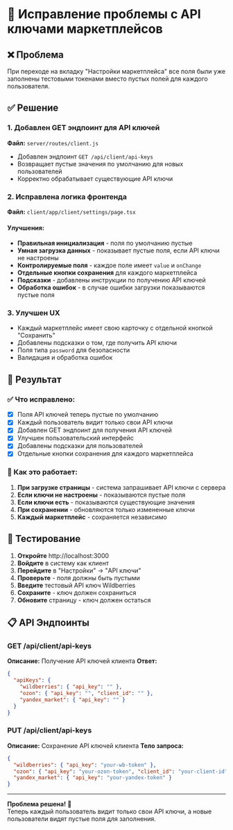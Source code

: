 # 🔧 Исправление проблемы с API ключами маркетплейсов

## ❌ Проблема
При переходе на вкладку "Настройки маркетплейса" все поля были уже заполнены тестовыми токенами вместо пустых полей для каждого пользователя.

## ✅ Решение

### 1. Добавлен GET эндпоинт для API ключей
**Файл:** `server/routes/client.js`
- Добавлен эндпоинт `GET /api/client/api-keys`
- Возвращает пустые значения по умолчанию для новых пользователей
- Корректно обрабатывает существующие API ключи

### 2. Исправлена логика фронтенда
**Файл:** `client/app/client/settings/page.tsx`

#### Улучшения:
- **Правильная инициализация** - поля по умолчанию пустые
- **Умная загрузка данных** - показывает пустые поля, если API ключи не настроены
- **Контролируемые поля** - каждое поле имеет `value` и `onChange`
- **Отдельные кнопки сохранения** для каждого маркетплейса
- **Подсказки** - добавлены инструкции по получению API ключей
- **Обработка ошибок** - в случае ошибки загрузки показываются пустые поля

### 3. Улучшен UX
- Каждый маркетплейс имеет свою карточку с отдельной кнопкой "Сохранить"
- Добавлены подсказки о том, где получить API ключи
- Поля типа `password` для безопасности
- Валидация и обработка ошибок

## 🎯 Результат

### ✅ Что исправлено:
- [x] Поля API ключей теперь пустые по умолчанию
- [x] Каждый пользователь видит только свои API ключи
- [x] Добавлен GET эндпоинт для получения API ключей
- [x] Улучшен пользовательский интерфейс
- [x] Добавлены подсказки для пользователей
- [x] Отдельные кнопки сохранения для каждого маркетплейса

### 🔄 Как это работает:
1. **При загрузке страницы** - система запрашивает API ключи с сервера
2. **Если ключи не настроены** - показываются пустые поля
3. **Если ключи есть** - показываются существующие значения
4. **При сохранении** - обновляются только измененные ключи
5. **Каждый маркетплейс** - сохраняется независимо

## 🚀 Тестирование

1. **Откройте** http://localhost:3000
2. **Войдите** в систему как клиент
3. **Перейдите** в "Настройки" → "API ключи"
4. **Проверьте** - поля должны быть пустыми
5. **Введите** тестовый API ключ Wildberries
6. **Сохраните** - ключ должен сохраниться
7. **Обновите** страницу - ключ должен остаться

## 📋 API Эндпоинты

### GET /api/client/api-keys
**Описание:** Получение API ключей клиента
**Ответ:**
```json
{
  "apiKeys": {
    "wildberries": { "api_key": "" },
    "ozon": { "api_key": "", "client_id": "" },
    "yandex_market": { "api_key": "" }
  }
}
```

### PUT /api/client/api-keys
**Описание:** Сохранение API ключей клиента
**Тело запроса:**
```json
{
  "wildberries": { "api_key": "your-wb-token" },
  "ozon": { "api_key": "your-ozon-token", "client_id": "your-client-id" },
  "yandex_market": { "api_key": "your-yandex-token" }
}
```

---

**Проблема решена!** 🎉  
Теперь каждый пользователь видит только свои API ключи, а новые пользователи видят пустые поля для заполнения.




